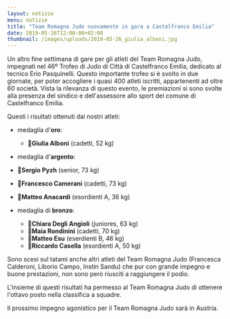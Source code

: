 ```yaml
---
layout: notizie
menu: notizie
title: "Team Romagna Judo nuovamente in gara a Castelfranco Emilia"
date: 2019-05-26T12:00:00+02:00
thumbnail: /images/uploads/2019-05-26_giulia_alboni.jpg
---
```


Un altro fine settimana di gare per gli atleti del Team Romagna Judo, impegnati nel 46º Trofeo di Judo di Città di Castelfranco Emilia, dedicato al tecnico Erio Pasquinelli.
Questo importante trofeo si è svolto in due giornate, per poter accogliere i quasi 400 atleti iscritti, appartenenti ad oltre 60 società.
Vista la rilevanza di questo evento, le premiazioni si sono svolte alla presenza del sindico e dell'assessore allo sport del comune di Castelfranco Emilia.

Questi i risultati ottenuti dai nostri atleti:

- medaglia d'**oro**:

  - 🥇**Giulia Alboni** (cadetti, 52 kg)


-	medaglia d'**argento**:

  - 🥈**Sergio Pyzh** (senior, 73 kg)
  - 🥈**Francesco Camerani**  (cadetti, 73 kg)
  - 🥈**Matteo Anacardi** (esordienti A, 36 kg)


- medaglia di **bronzo**:

  - 🥉**Chiara Degli Angioli** (juniores, 63 kg)
  - 🥉**Maia Rondinini** (cadetti, 70 kg)
  - 🥉**Matteo Esu** (eserdienti B, 46 kg)
  - 🥉**Riccardo Casella** (esordienti A, 50 kg)


Sono scesi sul tatami anche altri atleti del Team Romagna Judo (Francesca Calderoni, Liborio Campo, Instin Sandu) che pur con grande impegno e buone prestazioni, non sono però riusciti a raggiungere il podio.

L'insieme di questi risultati ha permesso al Team Romagna Judo di ottenere l'ottavo posto nella classifica a squadre.

Il prossimo impegno agonistico per il Team Romagna Judo sarà in Austria.
